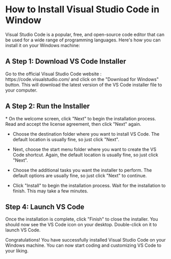 <h1> How to Install Visual Studio Code in Window </h1>

<p>Visual Studio Code is a popular, free, and open-source code editor that can be used for a wide range of programming languages. Here's how you can install it on your Windows machine:<p>

 <h2>A Step 1: Download VS Code Installer</h2>


 
 <p>Go to the official Visual Studio Code website : https://code.visualstudio.com/ and click on the "Download for Windows" button. This will download the latest version of the VS Code installer file to your computer.<p>
 
 
 <h2>A Step 2: Run the Installer</h2>
  * On the welcome screen, click "Next" to begin the installation process. Read and accept the license agreement, then click "Next" again.

  * Choose the destination folder where you want to install VS Code. The default location is usually fine, so just click "Next".  

  * Next, choose the start menu folder where you want to create the VS Code shortcut. Again, the default location is usually fine, so just click "Next".

  * Choose the additional tasks you want the installer to perform. The default options are usually fine, so just click "Next" to continue. 

  * Click "Install" to begin the installation process. Wait for the installation to finish. This may take a few minutes.  
 </ul>


<h2>Step 4: Launch VS Code</h2>

<p> Once the installation is complete, click "Finish" to close the installer. You should now see the VS Code icon on your desktop. Double-click on it to launch VS Code.

Congratulations! You have successfully installed Visual Studio Code on your Windows machine. You can now start coding and customizing VS Code to your liking.</p>

